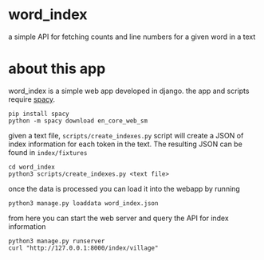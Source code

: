 # word_index
a simple API for fetching counts and line numbers for a given word in a text

# about this app
word_index is a simple web app developed in django. the app and scripts require [spacy](https://spacy.io/).
```
pip install spacy
python -m spacy download en_core_web_sm
```

given a text file, `scripts/create_indexes.py` script will create a JSON of index information for each token in the text. The resulting JSON can be found in `index/fixtures`
```
cd word_index
python3 scripts/create_indexes.py <text file>
```
once the data is processed you can load it into the webapp by running
```
python3 manage.py loaddata word_index.json
```
from here you can start the web server and query the API for index information
```
python3 manage.py runserver
curl "http://127.0.0.1:8000/index/village"
```
